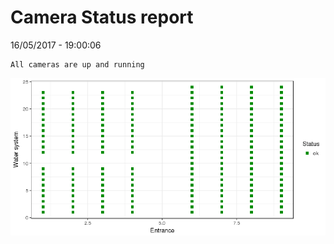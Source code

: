 Camera Status report
================
16/05/2017 - 19:00:06

    All cameras are up and running

![](camreport_files/figure-markdown_github/unnamed-chunk-2-1.png)
